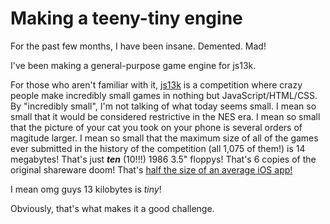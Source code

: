 # Making a teeny-tiny engine

For the past few months, I have been insane.  Demented. Mad!

I've been making a general-purpose game engine for js13k.

For those who aren't familiar with it, [js13k](https://2018.js13kgames.com/) is a competition where crazy people make
incredibly small games in nothing but JavaScript/HTML/CSS.
By "incredibly small", I'm not talking of what today seems small. I mean so small that it would be considered
restrictive in the NES era. I mean so small that the picture of your cat
you took on your phone is several orders of magitude larger. I mean so small
that the maximum size of all of the games ever submitted in the history of the competition 
(all 1,075 of them!) is 14 megabytes! That's just ***ten*** (10!!!) 
1986 3.5" floppys! That's 6 copies of the original shareware doom! That's [half the size of an average iOS app!](https://sweetpricing.com/blog/2017/02/average-app-file-size/)

I mean omg guys 13 kilobytes is *tiny*!

Obviously, that's what makes it a good challenge.

